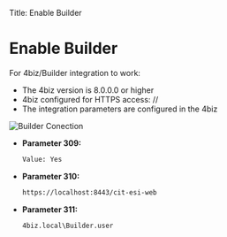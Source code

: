 Title: Enable Builder

# Enable Builder

For 4biz/Builder integration to work:

- The 4biz version is 8.0.0.0 or higher
- 4biz configured for HTTPS access: //
- The integration parameters are configured in the 4biz

![Builder Conection][1]

- **Parameter 309:**

    ```sh
    Value: Yes
    ```

- **Parameter 310:**

    ```sh
    https://localhost:8443/cit-esi-web
    ```

- **Parameter 311:**

    ```sh
    4biz.local\Builder.user
    ```

[1]:images/Builder-conection.png
